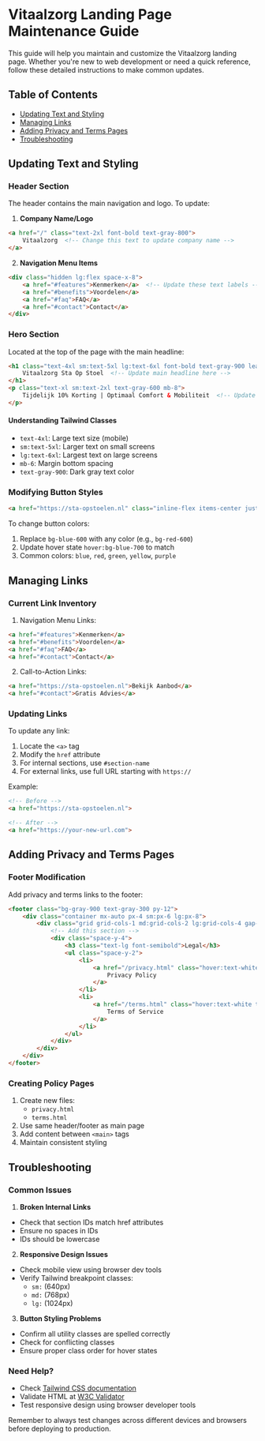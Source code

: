 # Vitaalzorg Landing Page Maintenance Guide

This guide will help you maintain and customize the Vitaalzorg landing page. Whether you're new to web development or need a quick reference, follow these detailed instructions to make common updates.

## Table of Contents
- [Updating Text and Styling](#updating-text-and-styling)
- [Managing Links](#managing-links)
- [Adding Privacy and Terms Pages](#adding-privacy-and-terms-pages)
- [Troubleshooting](#troubleshooting)

## Updating Text and Styling

### Header Section
The header contains the main navigation and logo. To update:

1. **Company Name/Logo**
```html
<a href="/" class="text-2xl font-bold text-gray-800">
    Vitaalzorg  <!-- Change this text to update company name -->
</a>
```

2. **Navigation Menu Items**
```html
<div class="hidden lg:flex space-x-8">
    <a href="#features">Kenmerken</a>  <!-- Update these text labels -->
    <a href="#benefits">Voordelen</a>
    <a href="#faq">FAQ</a>
    <a href="#contact">Contact</a>
</div>
```

### Hero Section
Located at the top of the page with the main headline:

```html
<h1 class="text-4xl sm:text-5xl lg:text-6xl font-bold text-gray-900 leading-tight mb-6">
    Vitaalzorg Sta Op Stoel  <!-- Update main headline here -->
</h1>
<p class="text-xl sm:text-2xl text-gray-600 mb-8">
    Tijdelijk 10% Korting | Optimaal Comfort & Mobiliteit  <!-- Update subheadline -->
</p>
```

#### Understanding Tailwind Classes
- `text-4xl`: Large text size (mobile)
- `sm:text-5xl`: Larger text on small screens
- `lg:text-6xl`: Largest text on large screens
- `mb-6`: Margin bottom spacing
- `text-gray-900`: Dark gray text color

### Modifying Button Styles
```html
<a href="https://sta-opstoelen.nl" class="inline-flex items-center justify-center px-8 py-4 text-lg font-semibold text-white bg-blue-600 rounded-full hover:bg-blue-700">
```

To change button colors:
1. Replace `bg-blue-600` with any color (e.g., `bg-red-600`)
2. Update hover state `hover:bg-blue-700` to match
3. Common colors: `blue`, `red`, `green`, `yellow`, `purple`

## Managing Links

### Current Link Inventory
1. Navigation Menu Links:
```html
<a href="#features">Kenmerken</a>
<a href="#benefits">Voordelen</a>
<a href="#faq">FAQ</a>
<a href="#contact">Contact</a>
```

2. Call-to-Action Links:
```html
<a href="https://sta-opstoelen.nl">Bekijk Aanbod</a>
<a href="#contact">Gratis Advies</a>
```

### Updating Links
To update any link:
1. Locate the `<a>` tag
2. Modify the `href` attribute
3. For internal sections, use `#section-name`
4. For external links, use full URL starting with `https://`

Example:
```html
<!-- Before -->
<a href="https://sta-opstoelen.nl">

<!-- After -->
<a href="https://your-new-url.com">
```

## Adding Privacy and Terms Pages

### Footer Modification
Add privacy and terms links to the footer:

```html
<footer class="bg-gray-900 text-gray-300 py-12">
    <div class="container mx-auto px-4 sm:px-6 lg:px-8">
        <div class="grid grid-cols-1 md:grid-cols-2 lg:grid-cols-4 gap-8">
            <!-- Add this section -->
            <div class="space-y-4">
                <h3 class="text-lg font-semibold">Legal</h3>
                <ul class="space-y-2">
                    <li>
                        <a href="/privacy.html" class="hover:text-white transition-colors duration-300">
                            Privacy Policy
                        </a>
                    </li>
                    <li>
                        <a href="/terms.html" class="hover:text-white transition-colors duration-300">
                            Terms of Service
                        </a>
                    </li>
                </ul>
            </div>
        </div>
    </div>
</footer>
```

### Creating Policy Pages
1. Create new files:
   - `privacy.html`
   - `terms.html`
2. Use same header/footer as main page
3. Add content between `<main>` tags
4. Maintain consistent styling

## Troubleshooting

### Common Issues

1. **Broken Internal Links**
- Check that section IDs match href attributes
- Ensure no spaces in IDs
- IDs should be lowercase

2. **Responsive Design Issues**
- Check mobile view using browser dev tools
- Verify Tailwind breakpoint classes:
  - `sm:` (640px)
  - `md:` (768px)
  - `lg:` (1024px)

3. **Button Styling Problems**
- Confirm all utility classes are spelled correctly
- Check for conflicting classes
- Ensure proper class order for hover states

### Need Help?
- Check [Tailwind CSS documentation](https://tailwindcss.com/docs)
- Validate HTML at [W3C Validator](https://validator.w3.org/)
- Test responsive design using browser developer tools

Remember to always test changes across different devices and browsers before deploying to production.